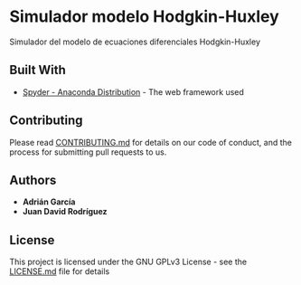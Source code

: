 # Simulador modelo Hodgkin-Huxley 

Simulador del modelo de ecuaciones diferenciales Hodgkin-Huxley 

## Built With

* [Spyder - Anaconda Distribution](https://www.anaconda.com/download/) - The web framework used

## Contributing

Please read [CONTRIBUTING.md](https://github.com/adgarciaar/NumericalAnalysis/blob/master/Simulador%20modelo%20Hodgkin-Huxley/CONTRIBUTING.md) for details on our code of conduct, and the process for submitting pull requests to us.

## Authors

* **Adrián García** 
* **Juan David Rodríguez** 

## License

This project is licensed under the GNU GPLv3 License - see the [LICENSE.md](https://github.com/adgarciaar/NumericalAnalysis/blob/master/Simulador%20modelo%20Hodgkin-Huxley/LICENSE) file for details
